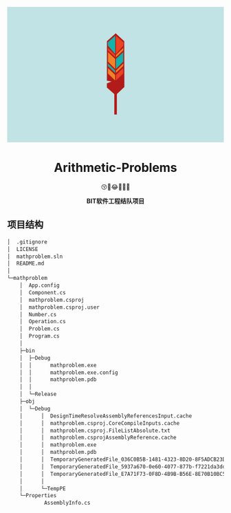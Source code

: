 ![](https://raw.githubusercontent.com/Archie7777/Arithmetic-Problems/master/images/featherwallpaper.png)

<div align="center">
<h1> Arithmetic-Problems </h1>
<p>😚🍩😂🎉🌞🚖<p>
<p><strong> BIT软件工程结队项目 </strong></p>
</div>

## 项目结构

```bash
│  .gitignore
│  LICENSE
│  mathproblem.sln
│  README.md
│
└─mathproblem
    │  App.config
    │  Component.cs
    │  mathproblem.csproj
    │  mathproblem.csproj.user
    │  Number.cs
    │  Operation.cs
    │  Problem.cs
    │  Program.cs
    │
    ├─bin
    │  ├─Debug
    │  │      mathproblem.exe
    │  │      mathproblem.exe.config
    │  │      mathproblem.pdb
    │  │
    │  └─Release
    ├─obj
    │  └─Debug
    │      │  DesignTimeResolveAssemblyReferencesInput.cache
    │      │  mathproblem.csproj.CoreCompileInputs.cache
    │      │  mathproblem.csproj.FileListAbsolute.txt
    │      │  mathproblem.csprojAssemblyReference.cache
    │      │  mathproblem.exe
    │      │  mathproblem.pdb
    │      │  TemporaryGeneratedFile_036C0B5B-1481-4323-8D20-8F5ADCB23D92.cs
    │      │  TemporaryGeneratedFile_5937a670-0e60-4077-877b-f7221da3dda1.cs
    │      │  TemporaryGeneratedFile_E7A71F73-0F8D-4B9B-B56E-8E70B10BC5D3.cs
    │      │
    │      └─TempPE
    └─Properties
            AssemblyInfo.cs
```
